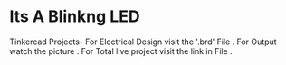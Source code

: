 # Its A Blinkng LED
 Tinkercad Projects-
For Electrical Design visit the '.brd' File .
For Output watch the picture .
For Total live project visit the link in File .
